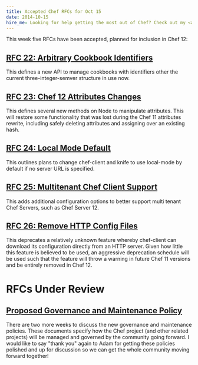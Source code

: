 ```yaml
---
title: Accepted Chef RFCs for Oct 15
date: 2014-10-15
hire_me: Looking for help getting the most out of Chef? Check out my <a href="/training/">training</a> and <a href="/consulting/">consulting</a> services.
---
```


This week five RFCs have been accepted, planned for inclusion in Chef 12:

## [RFC 22: Arbitrary Cookbook Identifiers](https://github.com/opscode/chef-rfc/blob/master/rfc022-arbitrary-cookbook-identifiers.md)

This defines a new API to manage cookbooks with identifiers other the current
three-integer-semver structure in use now.

## [RFC 23: Chef 12 Attributes Changes](https://github.com/opscode/chef-rfc/blob/master/rfc023-chef-12-attributes-changes.md)

This defines several new methods on Node to manipulate attributes. This will
restore some functionality that was lost during the Chef 11 attributes rewrite,
including safely deleting attributes and assigning over an existing hash.

## [RFC 24: Local Mode Default](https://github.com/opscode/chef-rfc/blob/master/rfc024-local-mode-default.md)

This outlines plans to change chef-client and knife to use local-mode by default
if no server URL is specified.

## [RFC 25: Multitenant Chef Client Support](https://github.com/opscode/chef-rfc/blob/master/rfc025-multitenant-chef-client-support.md)

This adds additional configuration options to better support multi tenant Chef
Servers, such as Chef Server 12.

## [RFC 26: Remove HTTP Config Files](https://github.com/opscode/chef-rfc/blob/master/rfc026-remove-http-config-files.md)

This deprecates a relatively unknown feature whereby chef-client can download
its configuration directly from an HTTP server. Given how little this feature is
believed to be used, an aggressive deprecation schedule will be used such that
the feature will throw a warning in future Chef 11 versions and be entirely
removed in Chef 12.

# RFCs Under Review

## [Proposed Governance and Maintenance Policy](https://github.com/opscode/chef-rfc/pull/58)

There are two more weeks to discuss the new governance and maintenance policies.
These documents specify how the Chef project (and other related projects) will
be managed and governed by the community going forward. I would like to say
"thank you" again to Adam for getting these policies polished and up for
discussion so we can get the whole community moving forward together!
